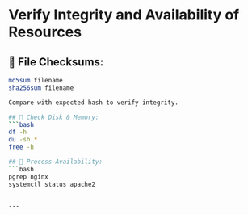 # Verify Integrity and Availability of Resources

## 🔐 File Checksums:
```bash
md5sum filename
sha256sum filename

Compare with expected hash to verify integrity.

## 📶 Check Disk & Memory:
```bash
df -h
du -sh *
free -h

## 👷 Process Availability:
```bash
pgrep nginx
systemctl status apache2


---